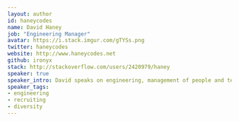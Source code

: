 ```yaml
---
layout: author
id: haneycodes
name: David Haney
job: "Engineering Manager"
avatar: https://i.stack.imgur.com/gTYSs.png
twitter: haneycodes
website: http://www.haneycodes.net
github: ironyx
stack: http://stackoverflow.com/users/2420979/haney
speaker: true
speaker_intro: David speaks on engineering, management of people and teams, and cognitive biases as they apply to hiring and decision making in the workplace. He specializes in .NET on topics such as performance and optimization, distributed caching, cloud computing, and search algorithms. He is the founder of Dache, a distributed caching solution for .NET applications.
speaker_tags:
- engineering
- recruiting
- diversity
---
```


